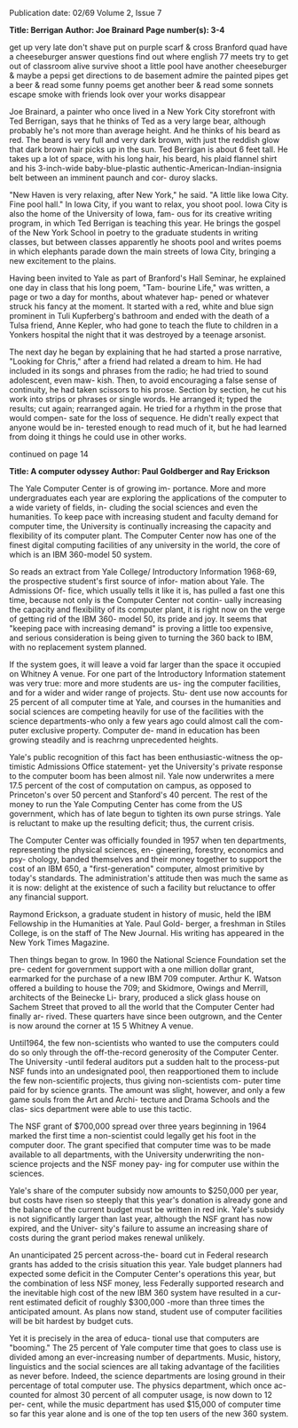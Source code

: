 Publication date: 02/69
Volume 2, Issue 7

**Title: Berrigan**
**Author:  Joe Brainard**
**Page number(s): 3-4**

get up very late 
don't shave 
put on purple scarf & cross Branford quad 
have a cheeseburger 
answer questions 
find out where english 77 meets 
try to get out of classroom alive 
survive 
shoot a little pool 
have another cheeseburger & 
maybe a pepsi 
get directions to de basement 
admire the painted pipes 
get a beer & read some funny poems 
get another beer & read some sonnets 
escape 
smoke with friends 
look over your works 
disappear


Joe Brainard, a painter who once lived 
in a New York City storefront with Ted 
Berrigan, says that he thinks of Ted as a 
very large bear, although probably he's 
not more than average height. And he 
thinks of his beard as red. The beard is 
very full and very dark brown, with just 
the reddish glow that dark brown hair 
picks up in the sun. Ted Berrigan is about 
6 feet tall. He takes up a lot of space, with 
his long hair, his beard, his plaid flannel 
shirt and his 3-inch-wide baby-blue-plastic 
authentic-American-Indian-insignia belt 
between an imminent paunch and cor-
duroy slacks. 


"New Haven is very relaxing, after New 
York," he said. "A little like Iowa City. 
Fine pool hall." In Iowa City, if you want 
to relax, you shoot pool. Iowa City is also 
the home of the University of Iowa, fam-
ous for its creative writing program, in 
which Ted Berrigan is teaching this year. 
He brings the gospel of the New York 
School in poetry to the graduate students 
in writing classes, but between classes 
apparently he shoots pool and writes 
poems in which elephants parade down the 
main streets of Iowa City, bringing a new 
excitement to the plains. 


Having been invited to Yale as part of 
Branford's Hall Seminar, he explained one 
day in class that his long poem, "Tam-
bourine Life," was written, a page or two 
a day for months, about whatever hap-
pened or whatever struck his fancy at the 
moment. It started with a red, white and 
blue sign prominent in Tuli Kupferberg's 
bathroom and ended with the death of a 
Tulsa friend, Anne Kepler, who had gone 
to teach the flute to children in a Yonkers 
hospital the night that it was destroyed by 
a teenage arsonist. 


The next day he began by explaining 
that he had started a prose narrative, 
"Looking for Chris," after a friend had 
related a dream to him. He had included 
in its songs and phrases from the radio; he 
had tried to sound adolescent, even maw-
kish. Then, to avoid encouraging a false 
sense of continuity, he had taken scissors 
to his prose. Section by section, he cut his 
work into strips or phrases or single words. 
He arranged it; typed the results; cut 
again; rearranged again. He tried for a 
rhythm in the prose that would compen-
sate for the loss of sequence. He didn't 
really expect that anyone would be in-
terested enough to read much of it, but he 
had learned from doing it things he could 
use in other works. 

continued on page 14


**Title: A computer odyssey**
**Author: Paul Goldberger and Ray Erickson**

The Yale Computer Center is of growing im-
portance. More and more undergraduates 
each year are exploring the applications of 
the computer to a wide variety of fields, in-
cluding the social sciences and even the 
humanities. To keep pace with increasing 
student and faculty demand for computer 
time, the University is continually increasing 
the capacity and flexibility of its computer 
plant. The Computer Center now has one of 
the finest digital computing facilities of any 
university in the world, the core of which is 
an IBM 360-model 50 system. 


So reads an extract from Yale College/ 
Introductory Information 1968-69, the 
prospective student's first source of infor-
mation about Yale. The Admissions Of-
fice, which usually tells it like it is, has 
pulled a fast one this time, because not 
only is the Computer Center not contin-
ually increasing the capacity and flexibility 
of its computer plant, it is right now on 
the verge of getting rid of the IBM 360-
model 50, its pride and joy. It seems that 
"keeping pace with increasing demand" 
is proving a little too expensive, and 
serious consideration is being given to 
turning the 360 back to IBM, with no 
replacement system planned. 


If the system goes, it will leave a void 
far larger than the space it occupied on 
Whitney A venue. For one part of the 
Introductory Information statement was 
very true: more and more students are us-
ing the computer facilities, and for a 
wider and wider range of projects. Stu-
dent use now accounts for 25 percent of 
all computer time at Yale, and courses in 
the humanities and social sciences are 
competing heavily for use of the facilities 
with the science departments-who only 
a few years ago could almost call the com-
puter exclusive property. Computer de-
mand in education has been growing 
steadily and is reachrng unprecedented 
heights. 


Yale's public recognition of this fact 
has been enthusiastic-witness the op-
timistic Admissions Office statement-
yet the University's private response to the 
computer boom has been almost nil. Yale 
now underwrites a mere 17.5 percent of 
the cost of computation on campus, as 
opposed to Princeton's over 50 percent 
and Stanford's 40 percent. The rest of the 
money to run the Yale Computing Center 
has come from the US government, which 
has of late begun to tighten its own purse 
strings. Yale is reluctant to make up the 
resulting deficit; thus, the current crisis. 


The Computer Center was officially 
founded in 1957 when ten departments, 
representing the physical sciences, en-
gineering, forestry, economics and psy-
chology, banded themselves and their 
money together to support the cost of an 
IBM 650, a "first-generation" computer, 
almost primitive by today's standards. 
The administration's attitude then was 
much the same as it is now: delight at the 
existence of such a facility but reluctance 
to offer any financial support. 


Raymond Erickson, a graduate student in 
history of music, held the IBM Fellowship 
in the Humanities at Yale. Paul Gold-
berger, a freshman in Stiles College, is on 
the staff of The New Journal. His writing 
has appeared in the New York Times 
Magazine. 


Then things began to grow. In 1960 the 
National Science Foundation set the pre-
cedent for government support with a one 
million dollar grant, earmarked for the 
purchase of a new IBM 709 computer. 
Arthur K. Watson offered a building to 
house the 709; and Skidmore, Owings and 
Merrill, architects of the Beinecke Li-
brary, produced a slick glass house on 
Sachem Street that proved to all the world 
that the Computer Center had finally ar-
rived. These quarters have since been 
outgrown, and the Center is now around 
the corner at 15 5 Whitney A venue. 


Until1964, the few non-scientists who 
wanted to use the computers could do so 
only through the off-the-record generosity 
of the Computer Center. The University 
-until federal auditors put a sudden halt 
to the process-put NSF funds into an 
undesignated pool, then reapportioned 
them to include the few non-scientific 
projects, thus giving non-scientists com-
puter time paid for by science grants. The 
amount was slight, however, and only a 
few game souls from the Art and Archi-
tecture and Drama Schools and the clas-
sics department were able to use this tactic. 


The NSF grant of $700,000 spread over 
three years beginning in 1964 marked the 
first time a non-scientist could legally get 
his foot in the computer door. The grant 
specified that computer time was to be 
made available to all departments, with 
the University underwriting the non-
science projects and the NSF money pay-
ing for computer use within the sciences. 


Yale's share of the computer subsidy 
now amounts to $250,000 per year, but 
costs have risen so steeply that this year's 
donation is already gone and the balance 
of the current budget must be written in 
red ink. Yale's subsidy is not significantly 
larger than last year, although the NSF 
grant has now expired, and the Univer-
sity's failure to assume an increasing share 
of costs during the grant period makes 
renewal unlikely. 


An unanticipated 25 percent across-the-
board cut in Federal research grants has 
added to the crisis situation this year. Yale 
budget planners had expected some deficit 
in the Computer Center's operations this 
year, but the combination of less NSF 
money, less Federally supported research 
and the inevitable high cost of the new 
IBM 360 system have resulted in a cur-
rent estimated deficit of roughly $300,000 
-more than three times the anticipated 
amount. As plans now stand, student use 
of computer facilities will be bit hardest 
by budget cuts. 


Yet it is precisely in the area of educa-
tional use that computers are "booming." 
The 25 percent of Yale computer time 
that goes to class use is divided among an 
ever-increasing number of departments. 
Music, history, linguistics and the social 
sciences are all taking advantage of the 
facilities as never before. Indeed, the 
science departments are losing ground in 
their percentage of total computer use. 
The physics department, which once ac-
counted for almost 30 percent of all 
computer usage, is now down to 12 per-
cent, while the music department has used 
$15,000 of computer time so far this year 
alone and is one of the top ten users of the 
new 360 system.